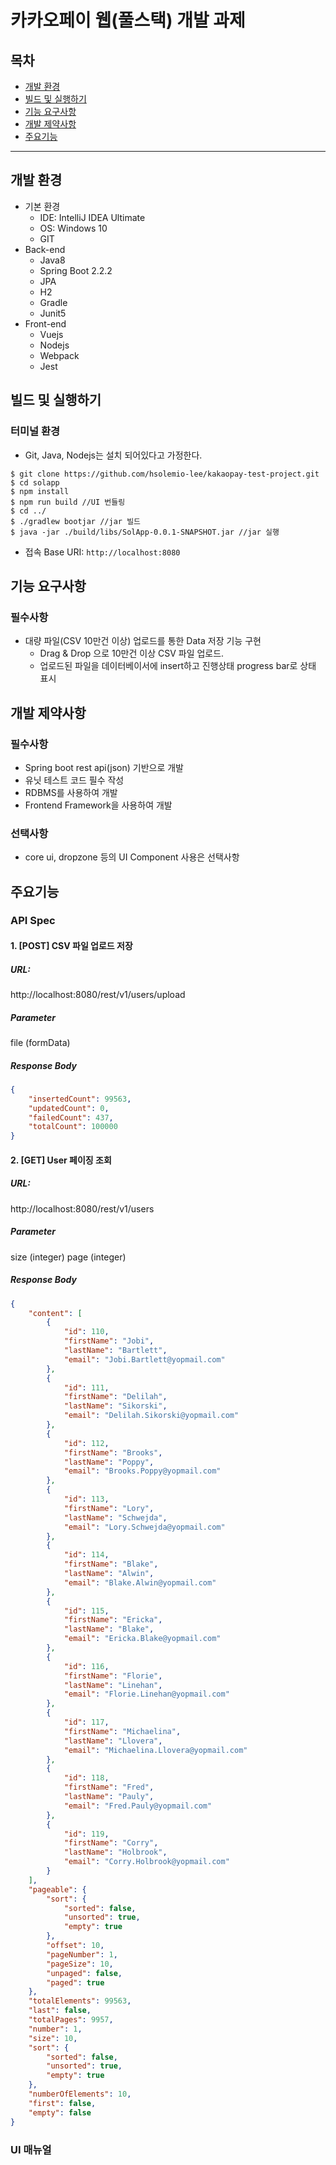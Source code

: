 # 카카오페이 웹(풀스택) 개발 과제
## 목차
- [개발 환경](#개발-환경)
- [빌드 및 실행하기](#빌드-및-실행하기)
- [기능 요구사항](#기능-요구사항)
- [개발 제약사항](#개발-제약사항)
- [주요기능](#주요기능)

---

## 개발 환경
- 기본 환경
    - IDE: IntelliJ IDEA Ultimate
    - OS: Windows 10
    - GIT
- Back-end
    - Java8
    - Spring Boot 2.2.2
    - JPA
    - H2
    - Gradle
    - Junit5
- Front-end
    - Vuejs
    - Nodejs
    - Webpack
    - Jest


## 빌드 및 실행하기
### 터미널 환경
- Git, Java, Nodejs는 설치 되어있다고 가정한다.

```
$ git clone https://github.com/hsolemio-lee/kakaopay-test-project.git
$ cd solapp
$ npm install 
$ npm run build //UI 번들링
$ cd ../
$ ./gradlew bootjar //jar 빌드
$ java -jar ./build/libs/SolApp-0.0.1-SNAPSHOT.jar //jar 실행
```

- 접속 Base URI: `http://localhost:8080`

## 기능 요구사항
### 필수사항
- 대량 파일(CSV 10만건 이상) 업로드를 통한 Data 저장 기능 구현
  - Drag & Drop 으로 10만건 이상 CSV 파일 업로드.
  - 업로드된 파일을 데이터베이서에 insert하고 진행상태 progress bar로 상태 표시

## 개발 제약사항
### 필수사항
- Spring boot rest api(json) 기반으로 개발
- 유닛 테스트 코드 필수 작성
- RDBMS를 사용하여 개발
- Frontend Framework을 사용하여 개발

### 선택사항
- core ui, dropzone 등의 UI Component 사용은 선택사항
   
## 주요기능
### API Spec
#### 1. [POST] CSV 파일 업로드 저장 
##### URL: 
http://localhost:8080/rest/v1/users/upload
##### Parameter
file (formData)
##### Response Body
```json
{
    "insertedCount": 99563,
    "updatedCount": 0,
    "failedCount": 437,
    "totalCount": 100000
}
```

#### 2. [GET] User 페이징 조회
##### URL: 
http://localhost:8080/rest/v1/users
##### Parameter
size (integer)
page (integer)
##### Response Body
```json
{
    "content": [
        {
            "id": 110,
            "firstName": "Jobi",
            "lastName": "Bartlett",
            "email": "Jobi.Bartlett@yopmail.com"
        },
        {
            "id": 111,
            "firstName": "Delilah",
            "lastName": "Sikorski",
            "email": "Delilah.Sikorski@yopmail.com"
        },
        {
            "id": 112,
            "firstName": "Brooks",
            "lastName": "Poppy",
            "email": "Brooks.Poppy@yopmail.com"
        },
        {
            "id": 113,
            "firstName": "Lory",
            "lastName": "Schwejda",
            "email": "Lory.Schwejda@yopmail.com"
        },
        {
            "id": 114,
            "firstName": "Blake",
            "lastName": "Alwin",
            "email": "Blake.Alwin@yopmail.com"
        },
        {
            "id": 115,
            "firstName": "Ericka",
            "lastName": "Blake",
            "email": "Ericka.Blake@yopmail.com"
        },
        {
            "id": 116,
            "firstName": "Florie",
            "lastName": "Linehan",
            "email": "Florie.Linehan@yopmail.com"
        },
        {
            "id": 117,
            "firstName": "Michaelina",
            "lastName": "Llovera",
            "email": "Michaelina.Llovera@yopmail.com"
        },
        {
            "id": 118,
            "firstName": "Fred",
            "lastName": "Pauly",
            "email": "Fred.Pauly@yopmail.com"
        },
        {
            "id": 119,
            "firstName": "Corry",
            "lastName": "Holbrook",
            "email": "Corry.Holbrook@yopmail.com"
        }
    ],
    "pageable": {
        "sort": {
            "sorted": false,
            "unsorted": true,
            "empty": true
        },
        "offset": 10,
        "pageNumber": 1,
        "pageSize": 10,
        "unpaged": false,
        "paged": true
    },
    "totalElements": 99563,
    "last": false,
    "totalPages": 9957,
    "number": 1,
    "size": 10,
    "sort": {
        "sorted": false,
        "unsorted": true,
        "empty": true
    },
    "numberOfElements": 10,
    "first": false,
    "empty": false
}
```

### UI 매뉴얼


